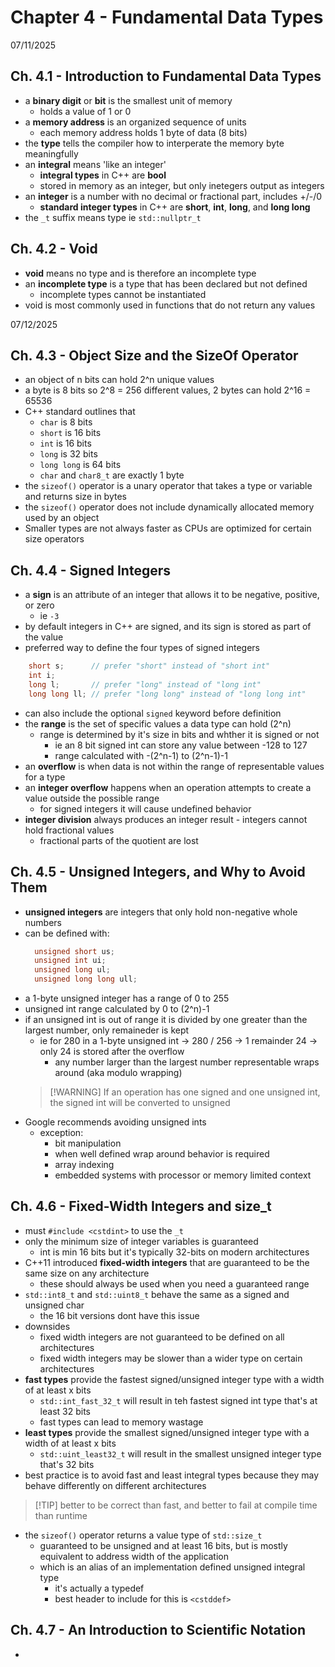 # Chapter 4 - Fundamental Data Types

07/11/2025
## Ch. 4.1 - Introduction to Fundamental Data Types
- a **binary digit** or **bit** is the smallest unit of memory
  - holds a value of 1 or 0
- a **memory address** is an organized sequence of units 
  - each memory address holds 1 byte of data (8 bits)
- the **type** tells the compiler how to interperate the memory byte meaningfully
- an **integral** means 'like an integer'
  - **integral types** in C++ are **bool**
  - stored in memory as an integer, but only inetegers output as integers
- an **integer** is a number with no decimal or fractional part, includes +/-/0
  - **standard integer types** in C++ are **short**, **int**, **long**, and **long long**
- the ```_t``` suffix means type ie ```std::nullptr_t```


## Ch. 4.2 - Void
- **void** means no type and is therefore an incomplete type
- an **incomplete type** is a type that has been declared but not defined
  - incomplete types cannot be instantiated
- void is most commonly used in functions that do not return any values


07/12/2025
## Ch. 4.3 - Object Size and the SizeOf Operator
- an object of n bits can hold 2^n unique values
- a byte is 8 bits so 2^8 = 256 different values, 2 bytes can hold 2^16 = 65536
- C++ standard outlines that
  - ```char``` is 8 bits
  - ```short``` is 16 bits
  - ```int``` is 16 bits
  - ```long``` is 32 bits
  - ```long long``` is 64 bits
  - ```char``` and ```char8_t``` are exactly 1 byte
- the ```sizeof()``` operator is a unary operator that takes a type or variable and returns size in bytes
- the ```sizeof()``` operator does not include dynamically allocated memory used by an object
- Smaller types are not always faster as CPUs are optimized for certain size operators


## Ch. 4.4 - Signed Integers
- a **sign** is an attribute of an integer that allows it to be negative, positive, or zero
  - ie ```-3```
- by default integers in C++ are signed, and its sign is stored as part of the value
- preferred way to define the four types of signed integers
```cpp
    short s;      // prefer "short" instead of "short int"
    int i;
    long l;       // prefer "long" instead of "long int"
    long long ll; // prefer "long long" instead of "long long int"
```
- can also include the optional ```signed``` keyword before definition
- the **range** is the set of specific values a data type can hold (2^n)
  - range is determined by it's size in bits and whther it is signed or not
    - ie an 8 bit signed int can store any value between -128 to 127
    - range calculated with -(2^n-1) to (2^n-1)-1
- an **overflow** is when data is not within the range of representable values for a type
- an **integer overflow** happens when an operation attempts to create a value outside the possible range
  - for signed integers it will cause undefined behavior
- **integer division** always produces an integer result - integers cannot hold fractional values
  - fractional parts of the quotient are lost


## Ch. 4.5 - Unsigned Integers, and Why to Avoid Them
- **unsigned integers** are integers that only hold non-negative whole numbers
- can be defined with:
  ```cpp
    unsigned short us;
    unsigned int ui;
    unsigned long ul;
    unsigned long long ull;
  ```
- a 1-byte unsigned integer has a range of 0 to 255
- unsigned int range calculated by 0 to (2^n)-1
- if an unsigned int is out of range it is divided by one greater than the largest number, only remaineder is kept
  - ie for 280 in a 1-byte unsigned int -> 280 / 256 -> 1 remainder 24 -> only 24 is stored after the overflow
    - any number larger than the largest number representable wraps around (aka modulo wrapping)
  >[!WARNING] If an operation has one signed and one unsigned int, the signed int will be converted to unsigned
- Google recommends avoiding unsigned ints
  - exception:
    - bit manipulation
    - when well defined wrap around behavior is required
    - array indexing
    - embedded systems with processor or memory limited context


## Ch. 4.6 - Fixed-Width Integers and size_t
- must ```#include <cstdint>``` to use the ```_t```
- only the minimum size of integer variables is guaranteed
  - int is min 16 bits but it's typically 32-bits on modern architectures
- C++11 introduced **fixed-width integers** that are guaranteed to be the same size on any architecture
  - these should always be used when you need a guaranteed range
- ```std::int8_t``` and ```std::uint8_t``` behave the same as a signed and unsigned char
  - the 16 bit versions dont have this issue
- downsides
  - fixed width integers are not guaranteed to be defined on all architectures
  - fixed width integers may be slower than a wider type on certain architectures
- **fast types** provide the fastest signed/unsigned integer type with a width of at least x bits
  - ```std::int_fast_32_t``` will result in teh fastest signed int type that's at least 32 bits
  - fast types can lead to memory wastage
- **least types** provide the smallest signed/unsigned integer type with a width of at least x bits
  - ```std::uint_least32_t``` will result in the smallest unsigned integer type that's 32 bits
- best practice is to avoid fast and least integral types because they may behave differently on different architectures
>[!TIP] better to be correct than fast, and better to fail at compile time than runtime
- the ```sizeof()``` operator returns a value type of ```std::size_t```
  - guaranteed to be unsigned and at least 16 bits, but is mostly equivalent to address width of the application
  - which is an alias of an implementation defined unsigned integral type
    - it's actually a typedef
    - best header to include for this is  ```<cstddef>```


## Ch. 4.7 - An Introduction to Scientific Notation
- 
